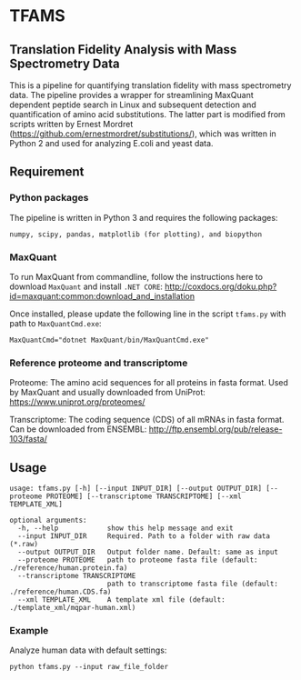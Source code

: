# TFAMS
## Translation Fidelity Analysis with Mass Spectrometry Data

This is a pipeline for quantifying translation fidelity with mass spectrometry data. The pipeline provides a wrapper for streamlining MaxQuant dependent peptide search in Linux and subsequent detection and quantification of amino acid substitutions. The latter part is modified from scripts written by Ernest Mordret (https://github.com/ernestmordret/substitutions/), which was written in Python 2 and used for analyzing E.coli and yeast data.

## Requirement

### Python packages

The pipeline is written in Python 3 and requires the following packages:

```numpy, scipy, pandas, matplotlib (for plotting), and biopython```

### MaxQuant

To run MaxQuant from commandline, follow the instructions here to download ```MaxQuant``` and install ```.NET CORE```: http://coxdocs.org/doku.php?id=maxquant:common:download_and_installation

Once installed, please update the following line in the script ```tfams.py``` with path to ```MaxQuantCmd.exe```:

```
MaxQuantCmd="dotnet MaxQuant/bin/MaxQuantCmd.exe"
``` 

### Reference proteome and transcriptome

Proteome: The amino acid sequences for all proteins in fasta format. Used by MaxQuant and usually downloaded from UniProt: https://www.uniprot.org/proteomes/

Transcriptome: The coding sequence (CDS) of all mRNAs in fasta format. Can be downloaded from ENSEMBL: http://ftp.ensembl.org/pub/release-103/fasta/


## Usage

```
usage: tfams.py [-h] [--input INPUT_DIR] [--output OUTPUT_DIR] [--proteome PROTEOME] [--transcriptome TRANSCRIPTOME] [--xml TEMPLATE_XML]

optional arguments:
  -h, --help            show this help message and exit
  --input INPUT_DIR     Required. Path to a folder with raw data (*.raw)
  --output OUTPUT_DIR   Output folder name. Default: same as input
  --proteome PROTEOME   path to proteome fasta file (default: ./reference/human.protein.fa)
  --transcriptome TRANSCRIPTOME
                        path to transcriptome fasta file (default: ./reference/human.CDS.fa)
  --xml TEMPLATE_XML    A template xml file (default: ./template_xml/mqpar-human.xml)
``` 

### Example

Analyze human data with default settings: 

```
python tfams.py --input raw_file_folder
``` 

